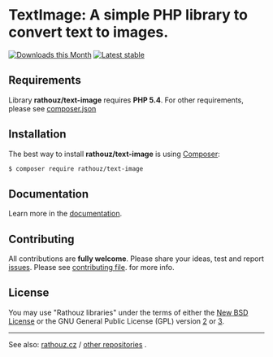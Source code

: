 TextImage: A simple PHP library to convert text to images.
======

[![Downloads this Month](https://img.shields.io/packagist/dm/rathouz/text-image.svg)](https://packagist.org/packages/rathouz/text-image)
[![Latest stable](https://img.shields.io/packagist/v/rathouz/text-image.svg)](https://packagist.org/packages/rathouz/text-image)


Requirements
------------

Library **rathouz/text-image** requires **PHP 5.4**.
For other requirements, please see
[composer.json](https://github.com/minhchu/text-image/blob/master/composer.json)


Installation
------------

The best way to install **rathouz/text-image** is using
[Composer](http://getcomposer.org/):

```sh
$ composer require rathouz/text-image
```


Documentation
------------

Learn more in the
[documentation](https://github.com/minhchu/text-image/blob/master/docs/en/index.md).

Contributing
------------

All contributions are **fully welcome**. Please share your ideas, test and report
[issues](https://github.com/rathouz/text-image/issues/). 
Please see
[contributing file](https://github.com/rathouz/text-image/blob/master/docs/en/contributing.md).
for more info.

License
------------

You may use "Rathouz libraries" under the terms of either the 
[New BSD License](https://github.com/rathouz/text-image/blob/master/license.md) 
or the GNU General Public License (GPL) version 
[2](http://www.gnu.org/licenses/gpl-2.0.html)
or
[3](http://www.gnu.org/licenses/gpl-3.0.html).

-----

See also:
[rathouz.cz](http://rathouz.cz) /
[other repositories](http://github.com/rathouz)
.
